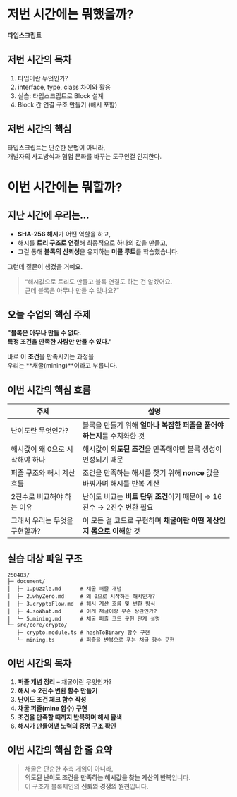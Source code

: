 # 저번 시간에는 뭐했을까?

**타입스크립트**

## 저번 시간의 목차

1. 타입이란 무엇인가?
2. interface, type, class 차이와 활용
3. 실습: 타입스크립트로 Block 설계
4. Block 간 연결 구조 만들기 (해시 포함)

## 저번 시간의 핵심

타입스크립트는 단순한 문법이 아니라,  
개발자의 사고방식과 협업 문화를 바꾸는 도구인걸 인지한다.

# 이번 시간에는 뭐할까?

## 지난 시간에 우리는...

- **SHA-256 해시**가 어떤 역할을 하고,
- 해시를 **트리 구조로 연결**해 최종적으로 하나의 값을 만들고,
- 그걸 통해 **블록의 신뢰성**을 유지하는 **머클 루트**를 학습했습니다.

그런데 질문이 생겼을 거예요.

> “해시값으로 트리도 만들고 블록 연결도 하는 건 알겠어요.  
> 근데 블록은 아무나 만들 수 있나요?”

## 오늘 수업의 핵심 주제

**"블록은 아무나 만들 수 없다.  
특정 조건을 만족한 사람만 만들 수 있다."**

바로 이 **조건**을 만족시키는 과정을  
우리는 **채굴(mining)**이라고 부릅니다.

## 이번 시간의 핵심 흐름

| 주제                            | 설명                                                                      |
| ------------------------------- | ------------------------------------------------------------------------- |
| 난이도란 무엇인가?              | 블록을 만들기 위해 **얼마나 복잡한 퍼즐을 풀어야 하는지**를 수치화한 것   |
| 해시값이 왜 0으로 시작해야 하나 | 해시값이 **의도된 조건**을 만족해야만 블록 생성이 인정되기 때문           |
| 퍼즐 구조와 해시 계산 흐름      | 조건을 만족하는 해시를 찾기 위해 **nonce** 값을 바꿔가며 해시를 반복 계산 |
| 2진수로 비교해야 하는 이유      | 난이도 비교는 **비트 단위 조건**이기 때문에 → 16진수 → 2진수 변환 필요    |
| 그래서 우리는 무엇을 구현할까?  | 이 모든 걸 코드로 구현하며 **채굴이란 어떤 계산인지 몸으로 이해**할 것    |

## 실습 대상 파일 구조

```
250403/
├─ document/
│  ├─ 1.puzzle.md      # 채굴 퍼즐 개념
│  ├─ 2.whyZero.md     # 왜 0으로 시작하는 해시인가?
│  ├─ 3.cryptoFlow.md  # 해시 계산 흐름 및 변환 방식
│  ├─ 4.soWhat.md      # 이게 채굴이랑 무슨 상관인가?
│  └─ 5.mining.md      # 채굴 퍼즐 코드 구현 단계 설명
└─ src/core/crypto/
   ├─ crypto.module.ts # hashToBinary 함수 구현
   └─ mining.ts        # 퍼즐을 반복으로 푸는 채굴 함수 구현
```

## 이번 시간의 목차

1. **퍼즐 개념 정리** – 채굴이란 무엇인가?
2. **해시 → 2진수 변환 함수 만들기**
3. **난이도 조건 체크 함수 작성**
4. **채굴 퍼즐(mine 함수) 구현**
5. **조건을 만족할 때까지 반복하며 해시 탐색**
6. **해시가 만들어낸 노력의 증명 구조 확인**

## 이번 시간의 핵심 한 줄 요약

> 채굴은 단순한 추측 게임이 아니라,  
> **의도된 난이도 조건을 만족하는 해시값을 찾는 계산의 반복**입니다.  
> 이 구조가 블록체인의 **신뢰와 경쟁의 원천**입니다.
